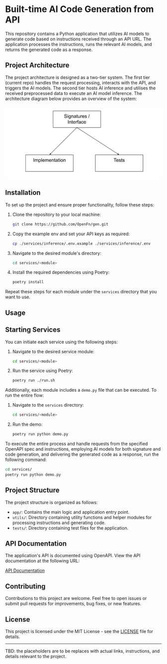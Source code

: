 # Built-time AI Code Generation from API

This repository contains a Python application that utilizes AI models to generate code based on instructions received through an API URL. The application processes the instructions, runs the relevant AI models, and returns the generated code as a response.

## Project Architecture

The project architecture is designed as a two-tier system. The first tier (current repo) handles the request processing, interacts with the API, and triggers the AI models. The second tier hosts AI inference and utilises the received preprocessed data to execute an AI model inference. The architecture diagram below provides an overview of the system:

![Architecture Diagram](./assets/system-architecture.png)

## Installation

To set up the project and ensure proper functionality, follow these steps:

1. Clone the repository to your local machine:

   ```bash
   git clone https://github.com/OpenFn/gen.git
   ```

2. Copy the example env and set your API keys as required:

   ```bash
   cp ./services/inference/.env.example ./services/inference/.env
   ```

3. Navigate to the desired module's directory:

   ```bash
   cd services/<module>
   ```

4. Install the required dependencies using Poetry:

   ```bash
   poetry install
   ```

Repeat these steps for each module under the `services` directory that you want to use.

## Usage

## Starting Services

You can initiate each service using the following steps:

1. Navigate to the desired service module:

   ```bash
   cd services/<module>
   ```

2. Run the service using Poetry:

   ```bash
   poetry run ./run.sh
   ```

Additionally, each module includes a `demo.py` file that can be executed. To run the entire flow:

1. Navigate to the `services` directory:

   ```bash
   cd services/<module>
   ```

2. Run the demo:

   ```bash
   poetry run python demo.py
   ```

To execute the entire process and handle requests from the specified OpenAPI spec and instructions, employing AI models for both signature and code generation, and delivering the generated code as a response, run the following command:

```bash
cd services/
poetry run python demo.py
```

## Project Structure

The project structure is organized as follows:

- `app/`: Contains the main logic and application entry point.
- `utils/`: Directory containing utility functions and helper modules for processing instructions and generating code.
- `tests/`: Directory containing test files for the application.

## API Documentation

The application's API is documented using OpenAPI. View the API documentation at the following URL:

[API Documentation](https://yourapidocumentationurl.com)

## Contributing

Contributions to this project are welcome. Feel free to open issues or submit pull requests for improvements, bug fixes, or new features.

## License

This project is licensed under the MIT License - see the [LICENSE](LICENSE) file for details.

---

TBD: the placeholders are to be replaces with actual links, instructions, and details relevant to the project.

